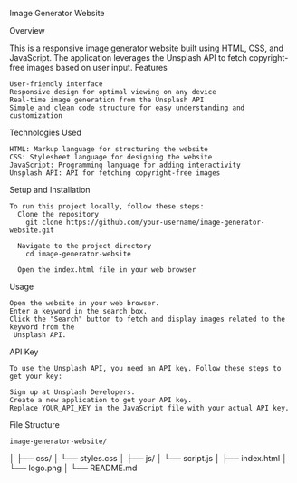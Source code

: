 Image Generator Website

Overview

This is a responsive image generator website built using HTML, CSS, and JavaScript. The application leverages the Unsplash API to fetch copyright-free images based on user input.
Features

    User-friendly interface
    Responsive design for optimal viewing on any device
    Real-time image generation from the Unsplash API
    Simple and clean code structure for easy understanding and customization

Technologies Used

    HTML: Markup language for structuring the website
    CSS: Stylesheet language for designing the website
    JavaScript: Programming language for adding interactivity
    Unsplash API: API for fetching copyright-free images

Setup and Installation

    To run this project locally, follow these steps:
      Clone the repository
        git clone https://github.com/your-username/image-generator-website.git
        
      Navigate to the project directory
        cd image-generator-website

      Open the index.html file in your web browser

Usage

    Open the website in your web browser.
    Enter a keyword in the search box.
    Click the "Search" button to fetch and display images related to the keyword from the 
     Unsplash API.

API Key

    To use the Unsplash API, you need an API key. Follow these steps to get your key:

    Sign up at Unsplash Developers.
    Create a new application to get your API key.
    Replace YOUR_API_KEY in the JavaScript file with your actual API key.

File Structure

    image-generator-website/
│
├── css/
│   └── styles.css
│
├── js/
│   └── script.js
│
├── index.html
│
└── logo.png
│
└── README.md


